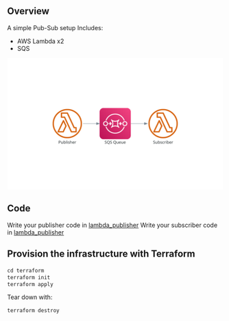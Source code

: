 ## Overview

A simple Pub-Sub setup 
Includes:
- AWS Lambda x2
- SQS

![diagram](diagram.svg)

## Code
Write your publisher code in  [lambda_publisher](lambda_publisher/main.py)
Write your subscriber code in  [lambda_publisher](lambda_publisher/main.py)

## Provision the infrastructure with Terraform
```
cd terraform
terraform init
terraform apply
```

Tear down with:

```
terraform destroy
```